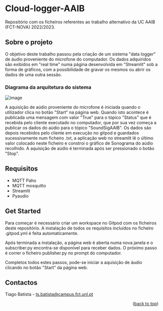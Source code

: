 <a name="readme-top"></a>

# Cloud-logger-AAIB
Repositório com os ficheiros referentes ao trabalho alternativo da UC AAIB (FCT-NOVA) 2022/2023.

## Sobre o projeto

O objetivo deste trabalho passou pela criação de um sistema "data logger" de áudio proveniente do microfone do computador. Os dados adquiridos são exibidos em "real time" numa página desenvolvida em "Streamlit" sob a forma de gráficos, com a possibilidade de gravar os mesmos ou abrir os dados de uma outra sessão.

### Diagrama da arquitetura do sistema

![image](https://user-images.githubusercontent.com/117983623/204655626-318ce1fc-f8ab-4fa3-8e32-65743d0d385a.png)

A aquisição de aúdio proveniente do microfone é iniciada quando o utilizador clica no botão "Start" na página web. Quando isto acontece é publicada uma mensagem com valor "True" para o tópico "Status" que é recebida pelo cliente executado no computador, que por sua vez começa a publicar os dados do aúdio para o tópico "SoundSigAAIB".
Os dados são depois recebidos pelo cliente em execução no gitpod e guardados sucessivamente num ficheiro .txt, a aplicação web no streamlit lê o último valor colocado neste ficheiro e constroí o gráfico de Sonograma do aúdio recolhido.
A aquisição de aúdio é terminada após ser pressionado o botão "Stop".

## Requisitos

* MQTT Paho
* MQTT mosquitto
* Streamlit
* Pyaudio

## Get Started

Para começar é necessário criar um workspace no Gitpod com os ficheiros deste repositório. A instalação de todos os requisitos incluídos no ficheiro .gitpod.yml é feita automaticamente.

Após terminada a instalação, a página web é aberta numa nova janela e o subscriber.py encontra-se disponível para receber dados. O próximo passo é correr o ficheiro publisher.py no prompt do computador. 

Completos todos estes passos, pode-se iniciar a aquisição de áudio clicando no botão "Start" da página web.



<!-- CONTACTOS -->
## Contactos

Tiago Batista - ts.batista@campus.fct.unl.pt



<p align="right">(<a href="#readme-top">back to top</a>)</p>
